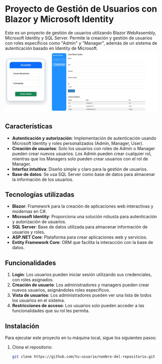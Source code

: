 # Proyecto de Gestión de Usuarios con Blazor y Microsoft Identity

Este es un proyecto de gestión de usuarios utilizando Blazor WebAssembly, Microsoft Identity y SQL Server. Permite la creación y gestión de usuarios con roles específicos como "Admin" y "Manager", además de un sistema de autenticación basado en Identity de Microsoft.
![Login y Creacion](./LoginInventario.jpg)
## Características

- **Autenticación y autorización**: Implementación de autenticación usando Microsoft Identity y roles personalizados (Admin, Manager, User).
- **Creación de usuarios**: Solo los usuarios con roles de Admin o Manager pueden crear nuevos usuarios. Los Admin pueden crear cualquier rol, mientras que los Managers solo pueden crear usuarios con el rol de Manager.
- **Interfaz intuitiva**: Diseño simple y claro para la gestión de usuarios.
- **Base de datos**: Se usa SQL Server como base de datos para almacenar la información de los usuarios.

## Tecnologías utilizadas

- **Blazor**: Framework para la creación de aplicaciones web interactivas y modernas en C#.
- **Microsoft Identity**: Proporciona una solución robusta para autenticación y autorización de usuarios.
- **SQL Server**: Base de datos utilizada para almacenar información de usuarios y roles.
- **ASP.NET Core**: Plataforma para crear aplicaciones web y servicios.
- **Entity Framework Core**: ORM que facilita la interacción con la base de datos.

## Funcionalidades

1. **Login**: Los usuarios pueden iniciar sesión utilizando sus credenciales, con roles asignados.
2. **Creación de usuario**: Los administradores y managers pueden crear nuevos usuarios, asignándoles roles específicos.
3. **Vista de usuarios**: Los administradores pueden ver una lista de todos los usuarios en el sistema.
4. **Restricciones de acceso**: Los usuarios solo pueden acceder a las funcionalidades que su rol les permita.

## Instalación

Para ejecutar este proyecto en tu máquina local, sigue los siguientes pasos:

1. Clona el repositorio:
   ```bash
   git clone https://github.com/tu-usuario/nombre-del-repositorio.git
